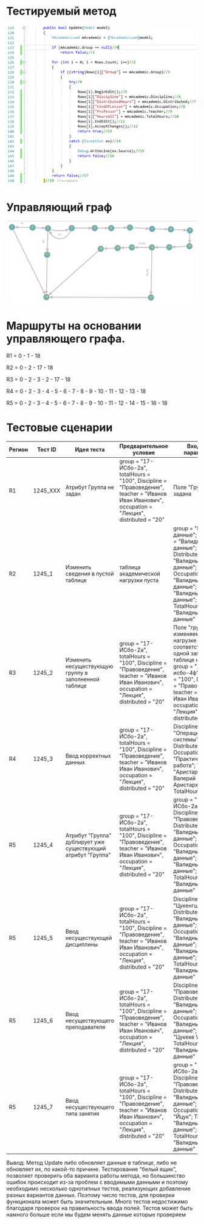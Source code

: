 # Тестируемый метод
![alt text](CODE.PNG "Тестируемый метод")
# Управляющий граф
![alt text](GRAPH.PNG "Тестируемый метод")
# Маршруты на основании управляющего графа.

R1 = 0 - 1 - 18

R2 = 0 - 2 - 17 - 18

R3 = 0 - 2 - 3 - 2 - 17 - 18

R4 = 0 - 2 - 3 - 4 - 5 - 6 - 7 - 8 - 9 - 10 - 11 - 12 - 13 - 18

R5 = 0 - 2 - 3 - 4 - 5 - 6 - 7 - 8 - 9 - 10 - 11 - 12 - 14 - 15 - 16 - 18


# Тестовые сценарии
|Регион|Тест ID|Идея теста|Предварительное условие|Входные параметры|Ожидаемый результат|
| --- | --- | --- | --- | --- | --- |
|R1|1245_XXX|Атрибут Группа не задан |group = "17-ИСбо-2а", totalHours =  "100", Discipline = "Правоведение", teacher =  "Иванов Иван Иванович", occupation =  "Лекция", distributed = "20"| Поле "Группа" не задана |недостижим|
|R2|1245_1|Изменить сведения в пустой таблице| таблица академической нагрузки пуста | group = "Валидные данные"; Discipline = "Валидные данные"; Distributed = "Валидные данные"; Occupation = "Валидные данные"; Teacher = "Валидные данные"; TotalHours = "Валидные данные"|false|
|R3|1245_2|Изменить несуществующую группу в заполненной таблице|group = "17-ИСбо-2а", totalHours =  "100", Discipline = "Правоведение", teacher =  "Иванов Иван Иванович", occupation =  "Лекция", distributed = "20"| Поле "группа" в изменяемой нагрузке не соответствует ни одной записи в таблице нагрузка  group = "17-исбо-4ф"totalHours =  "100", Discipline = "Правоведение", teacher =  "Иванов Иван Иванович", occupation =  "Лекция", distributed = "20"|false|
|R4|1245_3|Ввод корректных данных|group = "17-ИСбо-2а", totalHours =  "100", Discipline = "Правоведение", teacher =  "Иванов Иван Иванович", occupation =  "Лекция", distributed = "20"| Discipline = "Операционные системы"; Distributed = "30"; Occupation = "Практическая работа"; Teacher = "Аристархов Валерий Аристархович"; TotalHours = "120";|true|
|R5|1245_4|Атрибут "Группа" дублирует уже существующий атрибут "Группа" |group = "17-ИСбо-2а", totalHours =  "100", Discipline = "Правоведение", teacher =  "Иванов Иван Иванович", occupation =  "Лекция", distributed = "20"| group = "17-ИСбо-2а" Discipline  = "Правоведение" Distributed = "Валидные данные"; Occupation = "Валидные данные"; Teacher = "Валидные данные"; TotalHours = "Валидные данные"|false|
|R5|1245_5|Ввод несуществующей дисциплины |group = "17-ИСбо-2а", totalHours =  "100", Discipline = "Правоведение", teacher =  "Иванов Иван Иванович", occupation =  "Лекция", distributed = "20"| Discipline  = "Цукенгшщзх" Distributed = "Валидные данные"; Occupation = "Валидные данные"; Teacher = "Валидные данные"; TotalHours = "Валидные данные"|false|
|R5|1245_6|Ввод несуществующего преподавателя |group = "17-ИСбо-2а", totalHours =  "100", Discipline = "Правоведение", teacher =  "Иванов Иван Иванович", occupation =  "Лекция", distributed = "20"| Discipline  = "Правоведение" Distributed = "Валидные данные"; Occupation = "Валидные данные"; Teacher = "Цукеке Укее Уке"; TotalHours = "Валидные данные"|false|
|R5|1245_7|Ввод несуществующего типа занятия |group = "17-ИСбо-2а", totalHours =  "100", Discipline = "Правоведение", teacher =  "Иванов Иван Иванович", occupation =  "Лекция", distributed = "20"| group = "17-ИСбо-2а" Discipline  = "Правоведение" Distributed = "Валидные данные"; Occupation = "Йцук"; Teacher = "Валидные данные"; TotalHours = "Валидные данные"|false|

Вывод: Метод Update либо обновляет данные в таблице, либо не обновляет их, по какой-то причине. Тестирование “белый ящик”, позволяет проверить оба варианта работы метода, но большинство ошибок происходит из-за проблем с вводимыми данными и поэтому необходимо несколько однотипных тестов, реализующих добавление разных вариантов данных. Поэтому число тестов, для проверки функционала может быть значительным.
Много тестов недостижимо благодаря проверок на правильность ввода полей.
Тестов может быть намного больше если мы будем менять данные которые проверяем